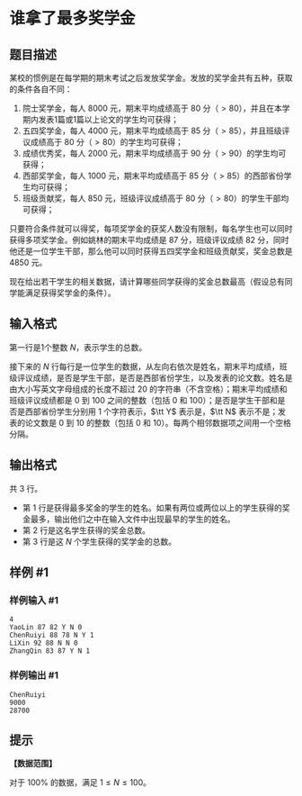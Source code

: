 # 谁拿了最多奖学金

## 题目描述

某校的惯例是在每学期的期末考试之后发放奖学金。发放的奖学金共有五种，获取的条件各自不同：

1. 院士奖学金，每人 $8000$ 元，期末平均成绩高于 $80$ 分（$>80$），并且在本学期内发表$1$篇或$1$篇以上论文的学生均可获得；
2. 五四奖学金，每人 $4000$ 元，期末平均成绩高于 $85$ 分（$>85$），并且班级评议成绩高于 $80$ 分（$>80$）的学生均可获得；
3. 成绩优秀奖，每人 $2000$ 元，期末平均成绩高于 $90$ 分（$>90$）的学生均可获得；
4. 西部奖学金，每人 $1000$ 元，期末平均成绩高于 $85$ 分（$>85$）的西部省份学生均可获得；
5. 班级贡献奖，每人 $850$ 元，班级评议成绩高于 $80$ 分（$>80$）的学生干部均可获得；

只要符合条件就可以得奖，每项奖学金的获奖人数没有限制，每名学生也可以同时获得多项奖学金。例如姚林的期末平均成绩是 $87$ 分，班级评议成绩 $82$ 分，同时他还是一位学生干部，那么他可以同时获得五四奖学金和班级贡献奖，奖金总数是 $4850$ 元。

现在给出若干学生的相关数据，请计算哪些同学获得的奖金总数最高（假设总有同学能满足获得奖学金的条件）。

## 输入格式

第一行是$1$个整数 $N$，表示学生的总数。

接下来的 $N$ 行每行是一位学生的数据，从左向右依次是姓名，期末平均成绩，班级评议成绩，是否是学生干部，是否是西部省份学生，以及发表的论文数。姓名是由大小写英文字母组成的长度不超过 $20$ 的字符串（不含空格）；期末平均成绩和班级评议成绩都是 $0$ 到 $100$ 之间的整数（包括 $0$ 和 $100$）；是否是学生干部和是否是西部省份学生分别用 $1$ 个字符表示，$\tt Y$ 表示是，$\tt N$ 表示不是；发表的论文数是 $0$ 到 $10$ 的整数（包括 $0$ 和 $10$）。每两个相邻数据项之间用一个空格分隔。

## 输出格式

共 $3$ 行。

- 第 $1$ 行是获得最多奖金的学生的姓名。如果有两位或两位以上的学生获得的奖金最多，输出他们之中在输入文件中出现最早的学生的姓名。
- 第 $2$ 行是这名学生获得的奖金总数。
- 第 $3$ 行是这 $N$ 个学生获得的奖学金的总数。

## 样例 #1

### 样例输入 #1

```
4
YaoLin 87 82 Y N 0
ChenRuiyi 88 78 N Y 1
LiXin 92 88 N N 0
ZhangQin 83 87 Y N 1
```

### 样例输出 #1

```
ChenRuiyi
9000
28700
```

## 提示

**【数据范围】**

对于 $100\%$ 的数据，满足 $1 \le  N \le  100$。
